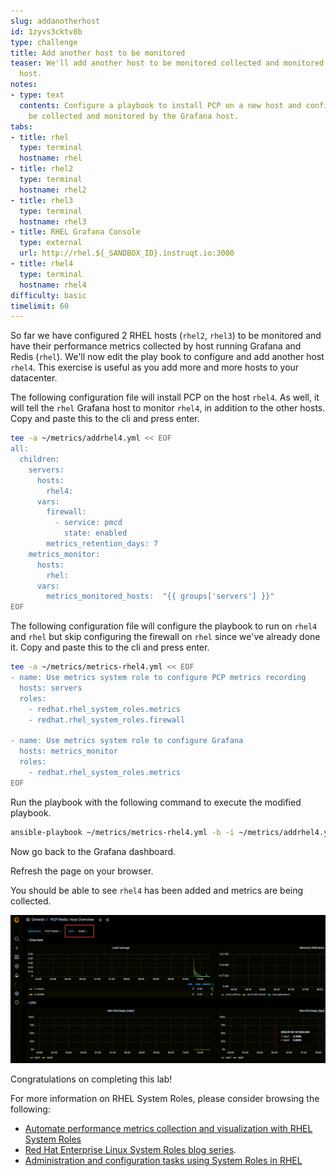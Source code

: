 ```yaml
---
slug: addanotherhost
id: 1zyvs3cktv8b
type: challenge
title: Add another host to be monitored
teaser: We'll add another host to be monitored collected and monitored by the Grafana
  host.
notes:
- type: text
  contents: Configure a playbook to install PCP on a new host and configure it to
    be collected and monitored by the Grafana host.
tabs:
- title: rhel
  type: terminal
  hostname: rhel
- title: rhel2
  type: terminal
  hostname: rhel2
- title: rhel3
  type: terminal
  hostname: rhel3
- title: RHEL Grafana Console
  type: external
  url: http://rhel.${_SANDBOX_ID}.instruqt.io:3000
- title: rhel4
  type: terminal
  hostname: rhel4
difficulty: basic
timelimit: 60
---
```


So far we have configured 2 RHEL hosts (`rhel2`, `rhel3`) to be monitored and have their performance metrics collected by host running Grafana and Redis (`rhel`). We'll now edit the play book to configure and add another host `rhel4`. This exercise is useful as you add more and more hosts to your datacenter.

The following configuration file will install PCP on the host `rhel4`. As well, it will tell the `rhel` Grafana host to monitor `rhel4`, in addition to the other hosts. Copy and paste this to the cli and press enter.

```bash
tee -a ~/metrics/addrhel4.yml << EOF
all:
  children:
    servers:
      hosts:
        rhel4:
      vars:
        firewall:
          - service: pmcd
            state: enabled
        metrics_retention_days: 7
    metrics_monitor:
      hosts:
        rhel:
      vars:
        metrics_monitored_hosts:  "{{ groups['servers'] }}"
EOF
```

The following configuration file will configure the playbook to run on `rhel4` and `rhel` but skip configuring the firewall on `rhel` since we've already done it. Copy and paste this to the cli and press enter.

```bash
tee -a ~/metrics/metrics-rhel4.yml << EOF
- name: Use metrics system role to configure PCP metrics recording
  hosts: servers
  roles:
    - redhat.rhel_system_roles.metrics
    - redhat.rhel_system_roles.firewall

- name: Use metrics system role to configure Grafana
  hosts: metrics_monitor
  roles:
    - redhat.rhel_system_roles.metrics
EOF
```

Run the playbook with the following command to execute the modified playbook.

```bash
ansible-playbook ~/metrics/metrics-rhel4.yml -b -i ~/metrics/addrhel4.yml
```

Now go back to the Grafana dashboard.

Refresh the page on your browser.

You should be able to see `rhel4` has been added and metrics are being collected.

![rhel4](../assets/rhel4.png)

Congratulations on completing this lab!

For more information on RHEL System Roles, please consider browsing the following:

- [Automate performance metrics collection and visualization with RHEL System Roles](https://www.redhat.com/en/blog/automate-performance-metrics-collection-and-visualization-rhel-system-roles)
- [Red Hat Enterprise Linux System Roles blog series](https://www.redhat.com/en/blog/red-hat-enterprise-linux-system-roles).
- [Administration and configuration tasks using System Roles in RHEL](https://access.redhat.com/documentation/en-us/red_hat_enterprise_linux/9/html/administration_and_configuration_tasks_using_system_roles_in_rhel)
